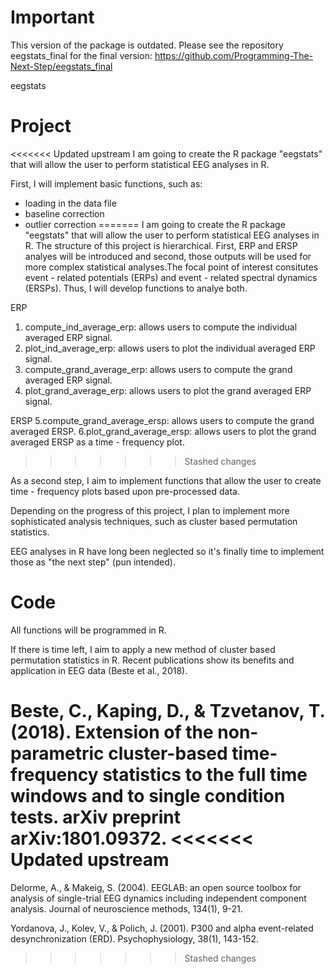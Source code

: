 # Important

This version of the package is outdated. Please see the repository eegstats_final for the final version:
https://github.com/Programming-The-Next-Step/eegstats_final

eegstats

# Project
<<<<<<< Updated upstream
I am going to create the R package "eegstats" that will allow the user to perform statistical EEG analyses in R.

First, I will implement basic functions, such as:
- loading in the data file
- baseline correction
- outlier correction
=======
I am going to create the R package "eegstats" that will allow the user to perform statistical EEG analyses in R. The structure of this project is hierarchical. First, ERP and ERSP analyes will be introduced and second, those outputs will be used for more complex statistical analyses.The focal point of interest consitutes event - related potentials (ERPs) and event - related spectral dynamics (ERSPs). Thus, I will develop functions to analye both. 

ERP
 1. compute_ind_average_erp: allows users to compute the individual averaged ERP signal.
 2. plot_ind_average_erp: allows users to plot the individual averaged ERP signal.
 3. compute_grand_average_erp: allows users to compute the grand averaged ERP signal.
 4. plot_grand_average_erp: allows users to plot the grand averaged ERP signal.
 
ERSP
 5.compute_grand_average_ersp: allows users to compute the grand averaged ERSP.
 6.plot_grand_average_ersp: allows users to plot the grand averaged ERSP as a time - frequency plot.
>>>>>>> Stashed changes

As a second step, I aim to implement functions that allow the user to create time - frequency plots based upon pre-processed data.

Depending on the progress of this project, I plan to implement more sophisticated analysis techniques, such as cluster based permutation statistics.

EEG analyses in R have long been neglected so it's finally time to implement those as "the next step" (pun intended).


# Code
All functions will be programmed in R.

If there is time left, I aim to apply a new method of cluster based permutation statistics in R. Recent publications show its benefits and application in EEG data (Beste et al., 2018).

Beste, C., Kaping, D., & Tzvetanov, T. (2018). Extension of the non-parametric cluster-based time-frequency statistics to the full time windows and to single condition tests. arXiv preprint arXiv:1801.09372.
<<<<<<< Updated upstream
=======

Delorme, A., & Makeig, S. (2004). EEGLAB: an open source toolbox for analysis of single-trial EEG dynamics including independent component analysis. Journal of neuroscience methods, 134(1), 9-21.

Yordanova, J., Kolev, V., & Polich, J. (2001). P300 and alpha event-related desynchronization (ERD). Psychophysiology, 38(1), 143-152.
>>>>>>> Stashed changes
